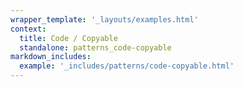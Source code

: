 ```yaml
---
wrapper_template: '_layouts/examples.html'
context:
  title: Code / Copyable
  standalone: patterns_code-copyable
markdown_includes:
  example: '_includes/patterns/code-copyable.html'
---
```


